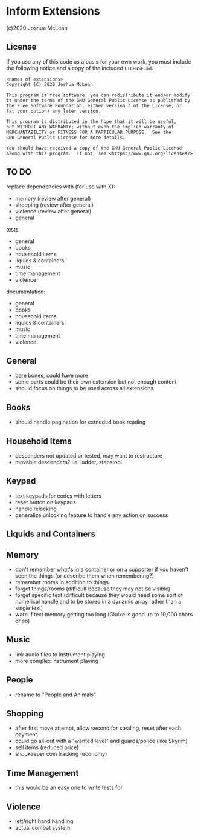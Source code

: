 # Inform Extensions

(c)2020 Joshua McLean 

## License

If you use any of this code as a basis for your own work, you must include the
following notice and a copy of the included `LICENSE.md`.

    <names of extensions>
    Copyright (C) 2020 Joshua McLean

    This program is free software: you can redistribute it and/or modify
    it under the terms of the GNU General Public License as published by
    the Free Software Foundation, either version 3 of the License, or
    (at your option) any later version.

    This program is distributed in the hope that it will be useful,
    but WITHOUT ANY WARRANTY; without even the implied warranty of
    MERCHANTABILITY or FITNESS FOR A PARTICULAR PURPOSE.  See the
    GNU General Public License for more details.

    You should have received a copy of the GNU General Public License
    along with this program.  If not, see <https://www.gnu.org/licenses/>.

## TO DO

replace dependencies with (for use with X):
- memory (review after general)
- shopping (review after general)
- violence (review after general)
- general

tests:
- general
- books
- household items
- liquids & containers
- music
- time management
- violence

documentation:
- general
- books
- household items
- liquids & containers
- music
- time management
- violence

## General

- bare bones, could have more
- some parts could be their own extension but not enough content
- should focus on things to be used across all extensions

## Books

- should handle pagination for extneded book reading

## Household Items

- descenders not updated or tested, may want to restructure
- movable descenders? i.e. ladder, stepstool

## Keypad

- text keypads for codes with letters
- reset button on keypads
- handle relocking
- generalize unlocking feature to handle any action on success

## Liquids and Containers

## Memory

- don't remember what's in a container or on a supporter if you haven't seen
  the things (or describe them when remembering?)
- remember rooms in addition to things
- forget things/rooms (difficult because they may not be visible)
- forget specific text (difficult because they would need some sort of
  numerical handle and to be stored in a dynamic array rather than a single
  text)
- warn if text memory getting too long (Glulxe is good up to 10,000 chars or
  so)

## Music

- link audio files to instrument playing
- more complex instrument playing

## People

- rename to "People and Animals"

## Shopping

- after first move attempt, allow second for stealing, reset after each payment
- could go all-out with a "wanted level" and guards/police (like Skyrim)
- sell items (reduced price)
- shopkeeper coin tracking (economy)

## Time Management

- this would be an easy one to write tests for

## Violence

- left/right hand handling
- actual combat system
